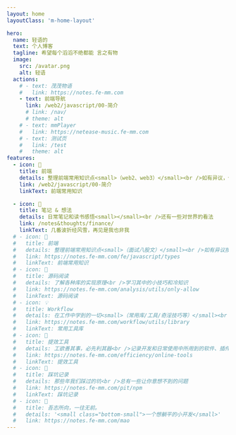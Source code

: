 ```yaml
---
layout: home
layoutClass: 'm-home-layout'

hero:
  name: 轻语的
  text: 个人博客
  tagline: 希望每个滔滔不绝都能 言之有物
  image:
    src: /avatar.png
    alt: 轻语
  actions:
    # - text: 茂茂物语
    #   link: https://notes.fe-mm.com
    - text: 前端导航
      link: /web2/javascript/00-简介
      # link: /nav/
      # theme: alt
    # - text: mmPlayer
    #   link: https://netease-music.fe-mm.com
    # - text: 测试页
    #   link: /test
    #   theme: alt
features:
  - icon: 📖
    title: 前端
    details: 整理前端常用知识点<small>（web2、web3）</small><br />如有异议，你说的对
    link: /web2/javascript/00-简介
    linkText: 前端常用知识

  - icon: 📘
    title: 笔记 & 想法
    details: 日常笔记和读书感悟<small></small><br />还有一些对世界的看法
    link: /notes&thoughts/finance/
    linkText: 几番波折经风雪，再见是我也非我
  # - icon: 📖
  #   title: 前端
  #   details: 整理前端常用知识点<small>（面试八股文）</small><br />如有异议按你的理解为主，不接受反驳
  #   link: https://notes.fe-mm.com/fe/javascript/types
  #   linkText: 前端常用知识
  # - icon: 📘
  #   title: 源码阅读
  #   details: 了解各种库的实现原理<br />学习其中的小技巧和冷知识
  #   link: https://notes.fe-mm.com/analysis/utils/only-allow
  #   linkText: 源码阅读
  # - icon: 💡
  #   title: Workflow
  #   details: 在工作中学到的一切<small>（常用库/工具/奇淫技巧等）</small><br />配合 CV 大法来更好的摸鱼
  #   link: https://notes.fe-mm.com/workflow/utils/library
  #   linkText: 常用工具库
  # - icon: 🧰
  #   title: 提效工具
  #   details: 工欲善其事，必先利其器<br />记录开发和日常使用中所用到的软件、插件、扩展等
  #   link: https://notes.fe-mm.com/efficiency/online-tools
  #   linkText: 提效工具
  # - icon: 🐞
  #   title: 踩坑记录
  #   details: 那些年我们踩过的坑<br />总有一些让你意想不到的问题
  #   link: https://notes.fe-mm.com/pit/npm
  #   linkText: 踩坑记录
  # - icon: 💯
  #   title: 吾志所向，一往无前。
  #   details: '<small class="bottom-small">一个想躺平的小开发</small>'
  #   link: https://notes.fe-mm.com/mao
---
```


<style>
/*爱的魔力转圈圈*/
.m-home-layout .image-src:hover {
  transform: translate(-50%, -50%) rotate(666turn);
  transition: transform 59s 1s cubic-bezier(0.3, 0, 0.8, 1);
}

.m-home-layout .details small {
  opacity: 0.8;
}

.m-home-layout .bottom-small {
  display: block;
  margin-top: 2em;
  text-align: right;
}
</style>
